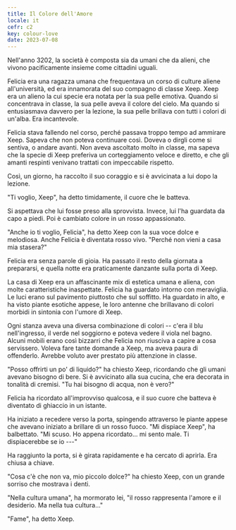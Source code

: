 ```yaml
---
title: Il Colore dell'Amore
locale: it
cefr: c2
key: colour-love
date: 2023-07-08
---
```


Nell'anno 3202, la società è composta sia da umani che da alieni, che vivono pacificamente insieme come cittadini uguali.

Felicia era una ragazza umana che frequentava un corso di culture aliene all'università, ed era innamorata del suo compagno di classe Xeep. Xeep era un alieno la cui specie era notata per la sua pelle emotiva. Quando si concentrava in classe, la sua pelle aveva il colore del cielo. Ma quando si entusiasmava davvero per la lezione, la sua pelle brillava con tutti i colori di un'alba. Era incantevole.

Felicia stava fallendo nel corso, perché passava troppo tempo ad ammirare Xeep. Sapeva che non poteva continuare così. Doveva o dirgli come si sentiva, o andare avanti. Non aveva ascoltato molto in classe, ma sapeva che la specie di Xeep preferiva un corteggiamento veloce e diretto, e che gli amanti respinti venivano trattati con impeccabile rispetto.

Così, un giorno, ha raccolto il suo coraggio e si è avvicinata a lui dopo la lezione.

"Ti voglio, Xeep", ha detto timidamente, il cuore che le batteva.

Si aspettava che lui fosse preso alla sprovvista. Invece, lui l'ha guardata da capo a piedi. Poi è cambiato colore in un rosso appassionato.

"Anche io ti voglio, Felicia", ha detto Xeep con la sua voce dolce e melodiosa. Anche Felicia è diventata rosso vivo. "Perché non vieni a casa mia stasera?"

Felicia era senza parole di gioia. Ha passato il resto della giornata a prepararsi, e quella notte era praticamente danzante sulla porta di Xeep.

La casa di Xeep era un affascinante mix di estetica umana e aliena, con molte caratteristiche inaspettate. Felicia ha guardato intorno con meraviglia. Le luci erano sul pavimento piuttosto che sul soffitto. Ha guardato in alto, e ha visto piante esotiche appese, le loro antenne che brillavano di colori morbidi in sintonia con l'umore di Xeep.

Ogni stanza aveva una diversa combinazione di colori -- c'era il blu nell'ingresso, il verde nel soggiorno e poteva vedere il viola nel bagno. Alcuni mobili erano così bizzarri che Felicia non riusciva a capire a cosa servissero. Voleva fare tante domande a Xeep, ma aveva paura di offenderlo. Avrebbe voluto aver prestato più attenzione in classe.

"Posso offrirti un po' di liquido?" ha chiesto Xeep, ricordando che gli umani avevano bisogno di bere. Si è avvicinato alla sua cucina, che era decorata in tonalità di cremisi. "Tu hai bisogno di acqua, non è vero?"

Felicia ha ricordato all'improvviso qualcosa, e il suo cuore che batteva è diventato di ghiaccio in un istante.

Ha iniziato a recedere verso la porta, spingendo attraverso le piante appese che avevano iniziato a brillare di un rosso fuoco. "Mi dispiace Xeep", ha balbettato. "Mi scuso. Ho appena ricordato... mi sento male. Ti dispiacerebbe se io ---"

Ha raggiunto la porta, si è girata rapidamente e ha cercato di aprirla. Era chiusa a chiave.

"Cosa c'è che non va, mio piccolo dolce?" ha chiesto Xeep, con un grande sorriso che mostrava i denti.

"Nella cultura umana", ha mormorato lei, "il rosso rappresenta l'amore e il desiderio. Ma nella tua cultura..."

"Fame", ha detto Xeep.